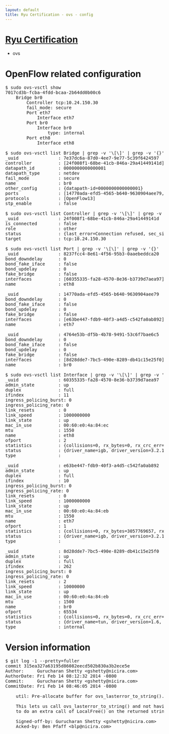 ```yaml
---
layout: default
title: Ryu Certification - ovs - config
---
```

# [Ryu Certification](http://osrg.github.io/ryu/certification.html)
* ovs 

# OpenFlow related configuration
<pre>
$ sudo ovs-vsctl show
7017cd3b-fcba-4fdd-bcaa-2b64dd0b00c6
    Bridge br0
        Controller tcp:10.24.150.30
        fail_mode: secure
        Port eth7
            Interface eth7
        Port br0
            Interface br0
                type: internal
        Port eth8
            Interface eth8

$ sudo ovs-vsctl list Bridge | grep -v '\[\]' | grep -v '{}'
_uuid               : 7e37dc6a-87d0-4ee7-9e77-5c39f6424597
controller          : [24f008f1-68be-41cb-846a-29a41449141d]
datapath_id         : 0000000000000001
datapath_type       : netdev
fail_mode           : secure
name                : br0
other_config        : {datapath-id=0000000000000001}
ports               : [14770ada-efd5-4565-b640-9630904aee79, 4764e53b-df5b-4b78-9491-53c6f7bae6c5, 8237fcc4-8e61-4f56-95b3-0aaebeddca20]
protocols           : [OpenFlow13]
stp_enable          : false

$ sudo ovs-vsctl list Controller | grep -v '\[\]' | grep -v '{}'
_uuid               : 24f008f1-68be-41cb-846a-29a41449141d
is_connected        : false
role                : other
status              : {last_error=Connection refused, sec_since_connect=296, sec_since_disconnect=1, state=BACKOFF}
target              : tcp:10.24.150.30

$ sudo ovs-vsctl list Port | grep -v '\[\]' | grep -v '{}'
_uuid               : 8237fcc4-8e61-4f56-95b3-0aaebeddca20
bond_downdelay      : 0
bond_fake_iface     : false
bond_updelay        : 0
fake_bridge         : false
interfaces          : [60355335-fa28-4570-8e36-b3739d7aea97]
name                : eth8

_uuid               : 14770ada-efd5-4565-b640-9630904aee79
bond_downdelay      : 0
bond_fake_iface     : false
bond_updelay        : 0
fake_bridge         : false
interfaces          : [e63be447-fdb9-40f3-a4d5-c542fa0ab892]
name                : eth7

_uuid               : 4764e53b-df5b-4b78-9491-53c6f7bae6c5
bond_downdelay      : 0
bond_fake_iface     : false
bond_updelay        : 0
fake_bridge         : false
interfaces          : [8d28dde7-7bc5-490e-8289-db41c15e25f0]
name                : br0

$ sudo ovs-vsctl list Interface | grep -v '\[\]' | grep -v '{}'
_uuid               : 60355335-fa28-4570-8e36-b3739d7aea97
admin_state         : up
duplex              : full
ifindex             : 11
ingress_policing_burst: 0
ingress_policing_rate: 0
link_resets         : 0
link_speed          : 1000000000
link_state          : up
mac_in_use          : 00:60:e0:4a:84:ec
mtu                 : 1550
name                : eth8
ofport              : 2
statistics          : {collisions=0, rx_bytes=0, rx_crc_err=0, rx_dropped=0, rx_errors=0, rx_frame_err=0, rx_over_err=0, rx_packets=0, tx_bytes=2075628, tx_dropped=0, tx_errors=0, tx_packets=22169}
status              : {driver_name=igb, driver_version=3.2.10-k, firmware_version=3.10-0}
type                : 

_uuid               : e63be447-fdb9-40f3-a4d5-c542fa0ab892
admin_state         : up
duplex              : full
ifindex             : 10
ingress_policing_burst: 0
ingress_policing_rate: 0
link_resets         : 0
link_speed          : 1000000000
link_state          : up
mac_in_use          : 00:60:e0:4a:84:eb
mtu                 : 1550
name                : eth7
ofport              : 1
statistics          : {collisions=0, rx_bytes=3057769657, rx_crc_err=0, rx_dropped=0, rx_errors=0, rx_frame_err=0, rx_over_err=0, rx_packets=72579546, tx_bytes=0, tx_dropped=0, tx_errors=0, tx_packets=0}
status              : {driver_name=igb, driver_version=3.2.10-k, firmware_version=3.10-0}
type                : 

_uuid               : 8d28dde7-7bc5-490e-8289-db41c15e25f0
admin_state         : up
duplex              : full
ifindex             : 262
ingress_policing_burst: 0
ingress_policing_rate: 0
link_resets         : 2
link_speed          : 10000000
link_state          : up
mac_in_use          : 00:60:e0:4a:84:eb
mtu                 : 1500
name                : br0
ofport              : 65534
statistics          : {collisions=0, rx_bytes=0, rx_crc_err=0, rx_dropped=0, rx_errors=0, rx_frame_err=0, rx_over_err=0, rx_packets=0, tx_bytes=0, tx_dropped=0, tx_errors=0, tx_packets=0}
status              : {driver_name=tun, driver_version=1.6, firmware_version=N/A}
type                : internal
</pre>

# Version information
<pre>
$ git log -1 --pretty=fuller
commit 315ea327a63195d86082eecd502b830a3b2ece5e
Author:     Gurucharan Shetty &lt;gshetty@nicira.com&gt;
AuthorDate: Fri Feb 14 08:12:32 2014 -0800
Commit:     Gurucharan Shetty &lt;gshetty@nicira.com&gt;
CommitDate: Fri Feb 14 08:46:05 2014 -0800

    util: Pre-allocate buffer for ovs_lasterror_to_string().
    
    This lets us call ovs_lasterror_to_string() and not having
    to do an extra call of LocalFree() on the returned string.
    
    Signed-off-by: Gurucharan Shetty &lt;gshetty@nicira.com&gt;
    Acked-by: Ben Pfaff &lt;blp@nicira.com&gt;
</pre>
